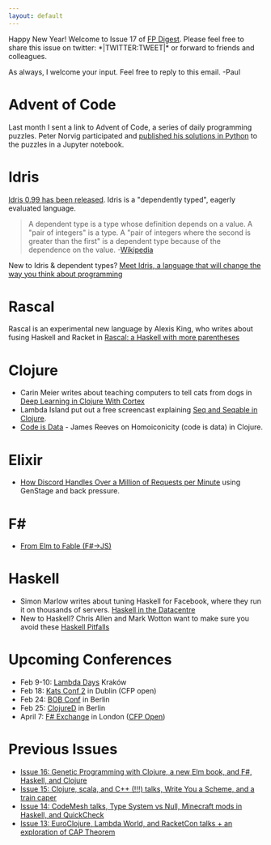 ```yaml
---
layout: default
---
```

Happy New Year! Welcome to Issue 17 of [FP Digest](http://fpdigest.com). Please feel free to share this issue on twitter: \*|TWITTER:TWEET|\* or forward to friends and colleagues.

As always, I welcome your input. Feel free to reply to this email.
-Paul

Advent of Code
==============
Last month I sent a link to Advent of Code, a series of daily programming puzzles. Peter Norvig participated and 
[published his solutions in Python](https://nbviewer.jupyter.org/url/norvig.com/ipython/Advent%20of%20Code.ipynb) to the puzzles
in a Jupyter notebook.

Idris
==========
[Idris 0.99 has been released](http://www.idris-lang.org/idris-0-99-released/). Idris is a "dependently typed", eagerly evaluated language.

> A dependent type is a type whose definition depends on a value. A "pair of integers" is a type. A "pair of integers where the second is greater than the first" is a dependent type because of the dependence on the value. -[Wikipedia](https://en.wikipedia.org/wiki/Dependent_type)

New to Idris & dependent types? [Meet Idris, a language that will change the way you think about programming](http://crufter.com/@crufter/idris-a-language-that-will-change-the-way-you-think-about-programming)

Rascal
======
Rascal is an experimental new language by Alexis King, who writes about fusing Haskell and Racket in [Rascal: a Haskell with more parentheses](https://lexi-lambda.github.io/blog/2017/01/02/rascal-a-haskell-with-more-parentheses/)

Clojure
=======
* Carin Meier writes about teaching computers to tell cats from dogs in [Deep Learning in Clojure With Cortex](http://gigasquidsoftware.com/blog/2016/12/27/deep-learning-in-clojure-with-cortex/)
* Lambda Island put out a free screencast explaining [Seq and Seqable in Clojure](https://lambdaisland.com/episodes/clojure-seq-seqable).
* [Code is Data](https://www.booleanknot.com/blog/2016/12/20/code-is-data.html) - James Reeves on Homoiconicity (code is data) in Clojure.

Elixir
======
* [How Discord Handles Over a Million of Requests per Minute](https://discord.engineering/how-discord-handles-push-request-bursts-of-over-a-million-per-minute-with-elixirs-genstage-8f899f0221b4#.mty2n8vrw) using GenStage and back pressure.

F#
===
* [From Elm to Fable (F#->JS)](https://lucasmreis.github.io/blog/from-elm-to-fable/)

Haskell
===
* Simon Marlow writes about tuning Haskell for Facebook, where they run it on thousands of servers. [Haskell in the Datacentre](https://simonmar.github.io/posts/2016-12-08-Haskell-in-the-datacentre.html)
* New to Haskell? Chris Allen and Mark Wotton want to make sure you avoid these [Haskell Pitfalls](http://lorepub.com/post/2016-12-17-Haskell-Pitfalls)

Upcoming Conferences
====================
* Feb 9-10: [Lambda Days](http://www.lambdadays.org/lambdadays2017) Kraków
* Feb 18: [Kats Conf 2](http://www.katsconf.com/) in Dublin (CFP open)
* Feb 24: [BOB Conf](http://bobkonf.de/2017/en/) in Berlin
* Feb 25: [ClojureD](http://www.clojured.de/) in Berlin
* April 7: [F# Exchange](https://skillsmatter.com/conferences/8053-f-sharp-exchange-2017-the-only-conference-in-europe-dedicated-to-f-sharp?#overview) in London ([CFP Open](https://skillsmatter.com/conferences/8053-f-sharp-exchange-2017-the-only-conference-in-europe-dedicated-to-f-sharp?#get_involved))

Previous Issues
===============
* [Issue 16: Genetic Programming with Clojure, a new Elm book, and F#, Haskell, and Clojure](http://eepurl.com/csY8Hn)
* [Issue 15: Clojure, scala, and C++ (!!!) talks, Write You a Scheme, and a train caper](http://eepurl.com/crNmkD)
* [Issue 14: CodeMesh talks, Type System vs Null, Minecraft mods in Haskell, and QuickCheck](http://eepurl.com/cqF4rD)
* [Issue 13: EuroClojure, Lambda World, and RacketCon talks + an exploration of CAP Theorem](http://eepurl.com/cpz7yX)
